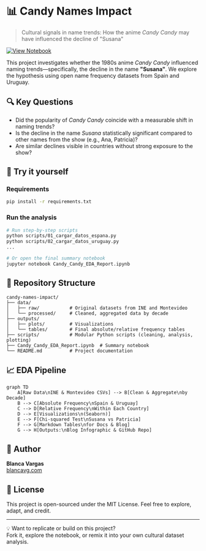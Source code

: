 # 📊 Candy Names Impact

> Cultural signals in name trends: How the anime *Candy Candy* may have influenced the decline of "Susana"

[![View Notebook](https://img.shields.io/badge/View-Notebook-blue?logo=jupyter)](./Candy_Candy_EDA_Report.ipynb)

This project investigates whether the 1980s anime *Candy Candy* influenced naming trends—specifically, the decline in the name **"Susana"**. We explore the hypothesis using open name frequency datasets from Spain and Uruguay.

## 🔍 Key Questions

- Did the popularity of *Candy Candy* coincide with a measurable shift in naming trends?
- Is the decline in the name *Susana* statistically significant compared to other names from the show (e.g., Ana, Patricia)?
- Are similar declines visible in countries without strong exposure to the show?

## 🚀 Try it yourself

### Requirements

```bash
pip install -r requirements.txt
```

### Run the analysis

```bash
# Run step-by-step scripts
python scripts/01_cargar_datos_espana.py
python scripts/02_cargar_datos_uruguay.py
...

# Or open the final summary notebook
jupyter notebook Candy_Candy_EDA_Report.ipynb
```

## 📂 Repository Structure

```
candy-names-impact/
├── data/
│   ├── raw/           # Original datasets from INE and Montevideo
│   └── processed/     # Cleaned, aggregated data by decade
├── outputs/
│   ├── plots/         # Visualizations
│   └── tables/        # Final absolute/relative frequency tables
├── scripts/           # Modular Python scripts (cleaning, analysis, plotting)
├── Candy_Candy_EDA_Report.ipynb  # Summary notebook
└── README.md          # Project documentation
```

## 📈 EDA Pipeline

```mermaid
graph TD
    A[Raw Data\nINE & Montevideo CSVs] --> B[Clean & Aggregate\nby Decade]
    B --> C[Absolute Frequency\nSpain & Uruguay]
    C --> D[Relative Frequency\nWithin Each Country]
    D --> E[Visualizations\n(Seaborn)]
    E --> F[Chi-squared Test\nSusana vs Patricia]
    F --> G[Markdown Tables\nfor Docs & Blog]
    G --> H[Outputs:\nBlog Infographic & GitHub Repo]
```

## 🙋 Author

**Blanca Vargas**  
[blancavg.com](https://blancavg.com)  


## 🪪 License

This project is open-sourced under the MIT License. Feel free to explore, adapt, and credit.

---

💡 Want to replicate or build on this project?  
Fork it, explore the notebook, or remix it into your own cultural dataset analysis.
